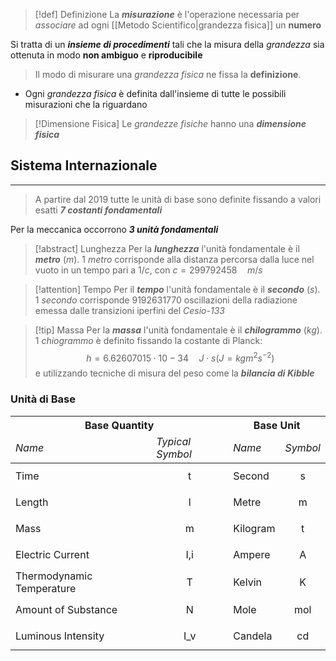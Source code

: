 >[!def] Definizione
>La ***misurazione*** è l'operazione necessaria per *associare* ad ogni [[Metodo Scientifico|grandezza fisica]] un **numero**

Si tratta di un ***insieme di procedimenti*** tali che la misura della *grandezza* sia ottenuta in modo **non ambiguo** e **riproducibile**

>Il modo di misurare una *grandezza fisica* ne fissa la **definizione**.
- Ogni *grandezza fisica* è definita dall'insieme di tutte le possibili misurazioni che la riguardano

>[!Dimensione Fisica]
>Le *grandezze fisiche* hanno una ***dimensione fisica***

## Sistema Internazionale
---
> A partire dal 2019 tutte le unità di base sono definite fissando a valori esatti ***7 costanti fondamentali***

Per la meccanica occorrono ***3 unità fondamentali***

>[!abstract] Lunghezza
>Per la ***lunghezza*** l'unità fondamentale è il ***metro*** ($m$).
>$1$ *metro* corrisponde alla distanza percorsa dalla luce nel vuoto in un tempo pari a $1/c$, con $c=299792458 \quad m/s$

>[!attention] Tempo
>Per il ***tempo*** l'unità fondamentale è il ***secondo*** ($s$).
>$1$ *secondo* corrisponde $9192631770$ oscillazioni della radiazione emessa dalle transizioni iperfini del *Cesio-133*

>[!tip] Massa
>Per la ***massa*** l'unità fondamentale è il ***chilogrammo*** ($kg$).
>$1$ *chiogrammo* è definito fissando la costante di Planck:
>$$h=6.62607015 \cdot 10−34\quad J\cdot s (J=kgm^2s^{-2})$$
>e utilizzando tecniche di misura del peso come la ***bilancia di Kibble***

### Unità di Base

<table class="tg"><thead>
  <tr>
    <th class="tg-1wig" colspan="2">Base Quantity</th>
    <th class="tg-1wig" colspan="2">Base Unit</th>
  </tr>
   <tr>
    <td class="tg-1wig" style="font-style:italic">Name</td>
    <td class="tg-1wig" style="font-style:italic">Typical Symbol</td>
    <td class="tg-1wig" style="font-style:italic">Name</td>
    <td class="tg-1wig" style="font-style:italic">Symbol</td>
  </tr>
 </thead>
<tbody>
  <tr>
    <td class="tg-0lax">Time</td>
    <td class="tg-0lax"><span class="math display">t</span></td>
    <td class="tg-0lax">Second</td>
    <td class="tg-0lax"><span class="math display">s</span></td>
  </tr>
  <tr>
    <td class="tg-0lax">Length</td>
    <td class="tg-0lax"><span class="math display">l</span></td>
    <td class="tg-0lax">Metre</td>
    <td class="tg-0lax"><span class="math display">m</span></td>
  </tr>
  <tr>
    <td class="tg-0lax">Mass</td>
    <td class="tg-0lax"><span class="math display">m</span></td>
    <td class="tg-0lax">Kilogram</td>
    <td class="tg-0lax"><span class="math display">t</span></td>
  </tr>
  <tr>
    <td class="tg-0lax">Electric Current</td>
    <td class="tg-0lax"><span class="math display">I,i</span></td>
    <td class="tg-0lax">Ampere</td>
    <td class="tg-0lax"><span class="math display">A</span></td>
  </tr>
  <tr>
    <td class="tg-0lax">Thermodynamic Temperature</td>
    <td class="tg-0lax"><span class="math display">T</span></td>
    <td class="tg-0lax">Kelvin</td>
    <td class="tg-0lax"><span class="math display">K</span></td>
  </tr>
  <tr>
    <td class="tg-0lax">Amount of Substance</td>
    <td class="tg-0lax"><span class="math display">N</span></td>
    <td class="tg-0lax">Mole</td>
    <td class="tg-0lax"><span class="math display">mol</span></td>
  </tr>
  <tr>
    <td class="tg-0lax">Luminous Intensity</td>
    <td class="tg-0lax"><span class="math display">I_v</span></td>
    <td class="tg-0lax">Candela</td>
    <td class="tg-0lax"><span class="math display">cd</span></td>
  </tr>
</tbody></table>
